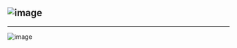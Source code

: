 ![image](https://github.com/sajeed5/8/assets/155974187/e96f5e2e-e189-4e2d-a4b8-c6bd44ce896a)
--------------------------------------------------------------------------------------------
--------------------------------------------------------------------------------------------
![image](https://github.com/sajeed5/8/assets/155974187/632469ba-0085-4ae7-83f5-ff486f3802a0)

